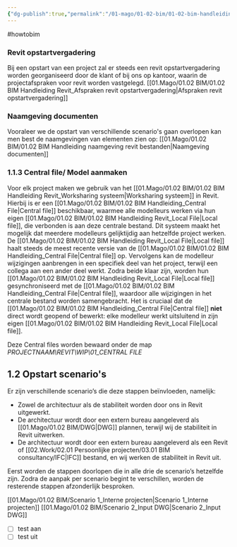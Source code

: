 ```yaml
---
{"dg-publish":true,"permalink":"/01-mago/01-02-bim/01-02-bim-handleiding-revit-start-van-een-project/"}
---
```


#howtobim 

### Revit opstartvergadering

Bij een opstart van een project zal er steeds een revit opstartvergadering worden georganiseerd door de klant of bij ons op kantoor, waarin de projectafspraken voor revit worden vastgelegd. [[01.Mago/01.02 BIM/01.02 BIM Handleiding Revit_Afspraken revit opstartvergadering\|Afspraken revit opstartvergadering]]

### Naamgeving documenten
Vooraleer we de opstart van verschillende scenario's gaan overlopen kan men best de naamgevingen van elementen zien op: [[01.Mago/01.02 BIM/01.02 BIM Handleiding naamgeving revit bestanden\|Naamgeving documenten]]

### 1.1.3 Central file/ Model aanmaken
Voor elk project maken we gebruik van het [[01.Mago/01.02 BIM/01.02 BIM Handleiding Revit_Worksharing systeem\|Worksharing systeem]] in Revit. Hierbij is er een [[01.Mago/01.02 BIM/01.02 BIM Handleiding_Central File\|Central file]] beschikbaar, waarmee alle modelleurs werken via hun eigen [[01.Mago/01.02 BIM/01.02 BIM Handleiding Revit_Local File\|Local file]], die verbonden is aan deze centrale bestand. Dit systeem maakt het mogelijk dat meerdere modelleurs gelijktijdig aan hetzelfde project werken. De [[01.Mago/01.02 BIM/01.02 BIM Handleiding Revit_Local File\|Local file]] haalt steeds de meest recente versie van de [[01.Mago/01.02 BIM/01.02 BIM Handleiding_Central File\|Central file]] op. Vervolgens kan de modelleur wijzigingen aanbrengen in een specifiek deel van het project, terwijl een collega aan een ander deel werkt. Zodra beide klaar zijn, worden hun [[01.Mago/01.02 BIM/01.02 BIM Handleiding Revit_Local File\|Local file]] gesynchroniseerd met de [[01.Mago/01.02 BIM/01.02 BIM Handleiding_Central File\|Central file]], waardoor alle wijzigingen in het centrale bestand worden samengebracht. Het is cruciaal dat de [[01.Mago/01.02 BIM/01.02 BIM Handleiding_Central File\|Central file]] **niet** direct wordt geopend of bewerkt: elke modelleur werkt uitsluitend in zijn eigen [[01.Mago/01.02 BIM/01.02 BIM Handleiding Revit_Local File\|Local file]].

Deze Central files worden bewaard onder de map *PROJECTNAAM\REVIT\WIP\01_CENTRAL FILE*  

## 1.2 Opstart scenario's
Er zijn verschillende scenario’s die deze stappen beïnvloeden, namelijk:
- Zowel de architectuur als de stabiliteit worden door ons in Revit uitgewerkt.
- De architectuur wordt door een extern bureau aangeleverd als [[01.Mago/01.02 BIM/DWG\|DWG]] plannen, terwijl wij de stabiliteit in Revit uitwerken.
- De architectuur wordt door een extern bureau aangeleverd als een Revit of [[02.Work/02.01 Persoonlijke projecten/03.01 BIM consultancy/IFC\|IFC]] bestand, en wij werken de stabiliteit in Revit uit.

Eerst worden de stappen doorlopen die in alle drie de scenario’s hetzelfde zijn. Zodra de aanpak per scenario begint te verschillen, worden de resterende stappen afzonderlijk besproken.

[[01.Mago/01.02 BIM/Scenario 1_Interne projecten\|Scenario 1_Interne projecten]]
[[01.Mago/01.02 BIM/Scenario 2_Input DWG\|Scenario 2_Input DWG]]

- [ ] test aan
- [ ] test uit